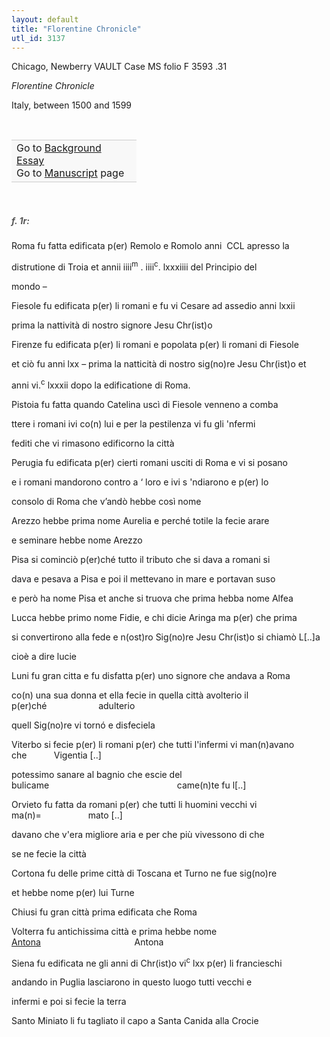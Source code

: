 ```yaml
---
layout: default
title: "Florentine Chronicle"
utl_id: 3137
---
```



Chicago, Newberry VAULT Case MS folio F 3593 .31


*Florentine Chronicle*


Italy, between 1500 and 1599


 

<table border="0.5" cellpadding="1" cellspacing="1" style="width: 200px; background-color:#F8F8F8;"><tbody style="border-color:#ccc"><tr style="border-color:#ccc"><td>Go to <a href="https://centerfordigitalhumanities.github.io/Newberry-Italian-paleography/essay/045" target="_blank">Background Essay</a><br />
			Go to <a href="https://centerfordigitalhumanities.github.io/Newberry-Italian-paleography/www/record.html?id=045" target="_blank">Manuscript</a> page</td>
</tr></tbody></table>
 


<h5 style="color:#555;">f. 1r:</h5>

Roma fu fatta edificata p(er) Remolo e Romolo anni  CCL apresso la


distrutione di Troia et annii iiii<sup>m</sup> . iiii<sup>c</sup>. lxxxiiii del Principio del


mondo –


Fiesole fu edificata p(er) li romani e fu vi Cesare ad assedio anni lxxii


prima la nattività di nostro signore Jesu Chr(ist)o


Firenze fu edificata p(er) li romani e popolata p(er) li romani di Fiesole


et ciò fu anni lxx – prima la natticità di nostro sig(no)re Jesu Chr(ist)o et


anni vi.<sup>c</sup> lxxxii dopo la edificatione di Roma.


Pistoia fu fatta quando Catelina uscì di Fiesole venneno a comba


ttere i romani ivi co(n) lui e per la pestilenza vi fu gli 'nfermi


fediti che vi rimasono edificorno la città


Perugia fu edificata p(er) cierti romani usciti di Roma e vi si posano


e i romani mandorono contro a ‘ loro e ivi s 'ndiarono e p(er) lo


consolo di Roma che v’andò hebbe così nome


Arezzo hebbe prima nome Aurelia e perché totile la fecie arare


e seminare hebbe nome Arezzo


Pisa si cominciò p(er)ché tutto il tributo che si dava a romani si


dava e pesava a Pisa e poi il mettevano in mare e portavan suso


e però ha nome Pisa et anche si truova che prima hebba nome Alfea


Lucca hebbe primo nome Fidie, e chi dicie Aringa ma p(er) che prima


si convertirono alla fede e n(ost)ro Sig(no)re Jesu Chr(ist)o si chiamò L[..]a


cioè a dire lucie


Luni fu gran citta e fu disfatta p(er) uno signore che andava a Roma


co(n) una sua donna et ella fecie in quella città avolterio il p(er)ché                     adulterio


quell Sig(no)re vi tornó e disfeciela


Viterbo si fecie p(er) li romani p(er) che tutti l'infermi vi man(n)avano che           Vigentia [..]


potessimo sanare al bagnio che escie del bulicame                                                    came(n)te fu l[..]


Orvieto fu fatta da romani p(er) che tutti li huomini vecchi vi ma(n)=                   mato [..]


davano che v'era migliore aria e per che più vivessono di che


se ne fecie la città


Cortona fu delle prime città di Toscana et Turno ne fue sig(no)re


et hebbe nome p(er) lui Turne


Chiusi fu gran città prima edificata che Roma


Volterra fu antichissima città e prima hebbe nome <u>Antona</u>                                      Antona


Siena fu edificata ne gli anni di Chr(ist)o vi<sup>c</sup> lxx p(er) li francieschi


andando in Puglia lasciarono in questo luogo tutti vecchi e


infermi e poi si fecie la terra


Santo Miniato li fu tagliato il capo a Santa Canida alla Crocie


